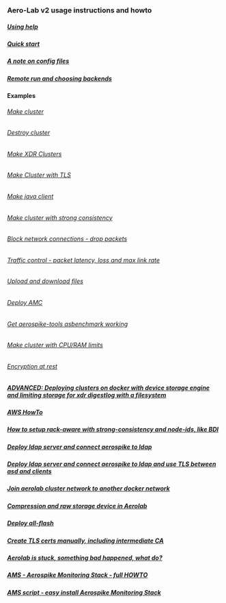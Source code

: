 ### Aero-Lab v2 usage instructions and howto

##### [Using help](USINGHELP.md)

##### [Quick start](QUICK.md)

##### [A note on config files](CONF.md)

##### [Remote run and choosing backends](REMOTE.md)

#### Examples

###### [Make cluster](MAKE.md)

###### [Destroy cluster](DESTROY.md)

###### [Make XDR Clusters](MAKEXDR.md)

###### [Make Cluster with TLS](MAKETLS.md)

###### [Make java client](MAKECLIENT_JAVA.md)

###### [Make cluster with strong consistency](MAKE_STRONG.md)

###### [Block network connections - drop packets](NET_BLOCK.md)

###### [Traffic control - packet latency, loss and max link rate](TRAFFIC_CONTROL.md)

###### [Upload and download files](UPDOWN.md)

###### [Deploy AMC](AMC.md)

###### [Get aerospike-tools asbenchmark working](ASBENCH.md)

###### [Make cluster with CPU/RAM limits](MAKE_LIMIT.md)

###### [Encryption at rest](ENCRYPTION_REST.md)

##### [ADVANCED: Deploying clusters on docker with device storage engine and limiting storage for xdr digestlog with a filesystem](ADVANCED_LOOP.md)

##### [AWS HowTo](AWS.md)

##### [How to setup rack-aware with strong-consistency and node-ids, like BDI](BDI.md)

##### [Deploy ldap server and connect aerospike to ldap](LDAP.md)

##### [Deploy ldap server and connect aerospike to ldap and use TLS between asd and clients](LDAPTLS.md)

##### [Join aerolab cluster network to another docker network](DOCKERNET.md)

##### [Compression and raw storage device in Aerolab](RAW_STORE_COMPRESSION.md)

##### [Deploy all-flash](ALLFLASH.md)

##### [Create TLS certs manually, including intermediate CA](manual-tls-intermediate.md)

##### [Aerolab is stuck, something bad happened, what do?](WHAT_DO.md)

##### [AMS - Aerospike Monitoring Stack - full HOWTO](AMS.md)

##### [AMS script - easy install Aerospike Monitoring Stack](AMS_SCRIPT.md)
